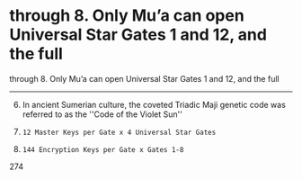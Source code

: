 # through 8. Only Mu’a can open Universal Star Gates 1 and 12, and the full

through 8. Only Mu’a can open Universal Star Gates 1 and 12, and the full
__________________________________
6.   In ancient Sumerian culture, the coveted Triadic Maji genetic code was referred to as the
''Code of the Violet Sun''
7.     12 Master Keys per Gate x 4 Universal Star Gates
8.     144 Encryption Keys per Gate x Gates 1-8
274
